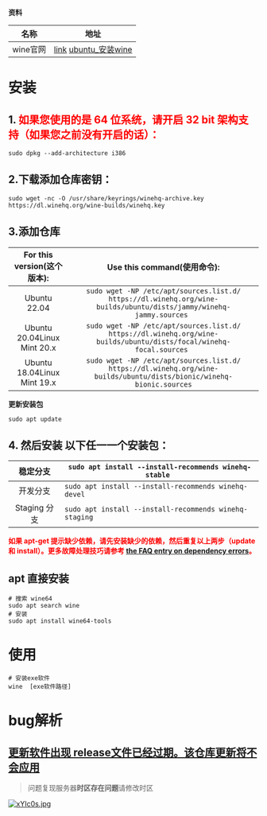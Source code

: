 **资料**

| 名称     | 地址                                                         |
| -------- | ------------------------------------------------------------ |
| wine官网 | [link](https://www.winehq.org/)   [ubuntu_安装wine](https://wiki.winehq.org/Ubuntu_zhcn) |

# **安装**

## **1. <font color='red'>如果您使用的是 64 位系统，请开启 32 bit 架构支持（如果您之前没有开启的话）：</font>**

```shell
sudo dpkg --add-architecture i386 
```

## 2.下载添加仓库密钥：

```shell
sudo wget -nc -O /usr/share/keyrings/winehq-archive.key https://dl.winehq.org/wine-builds/winehq.key
```

## 3.添加仓库

| For this version(这个版本): |                 Use this command(使用命令):                  |
| :-------------------------: | :----------------------------------------------------------: |
|        Ubuntu 22.04         | `sudo wget -NP /etc/apt/sources.list.d/ https://dl.winehq.org/wine-builds/ubuntu/dists/jammy/winehq-jammy.sources ` |
| Ubuntu 20.04Linux Mint 20.x | `sudo wget -NP /etc/apt/sources.list.d/ https://dl.winehq.org/wine-builds/ubuntu/dists/focal/winehq-focal.sources ` |
| Ubuntu 18.04Linux Mint 19.x | `sudo wget -NP /etc/apt/sources.list.d/ https://dl.winehq.org/wine-builds/ubuntu/dists/bionic/winehq-bionic.sources` |

**更新安装包**

```shell
sudo apt update
```

## 4. 然后安装 **以下任一一个安装包**：

|   稳定分支   | `sudo apt install --install-recommends winehq-stable ` |
| :----------: | ------------------------------------------------------ |
|   开发分支   | `sudo apt install --install-recommends winehq-devel `  |
| Staging 分支 | `sudo apt install --install-recommends winehq-staging` |

**<font color='red'>如果 apt-get 提示缺少依赖，请先安装缺少的依赖，然后重复以上两步（update 和 install）。更多故障处理技巧请参考 [the FAQ entry on dependency errors](https://wiki.winehq.org/FAQ#How_do_I_solve_dependency_errors_when_trying_to_install_Wine.3F)。</font>**

## apt 直接安装

```shell
# 搜索 wine64
sudo apt search wine
# 安装
sudo apt install wine64-tools
```



# 使用

```shell
# 安装exe软件
wine  [exe软件路径]
```



#  bug解析

## [更新软件出现  release文件已经过期。该仓库更新将不会应用](https://blog.csdn.net/weixin_45461706/article/details/124357295)

> 问题复现服务器**时区存在问题**请修改时区

[![xYIc0s.jpg](https://yaoliuyang-blog-images.oss-cn-beijing.aliyuncs.com/blogImages/xYIc0s.jpg)](https://imgse.com/i/xYIc0s) 





